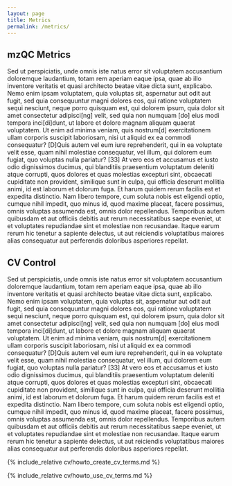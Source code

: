 ```yaml
---
layout: page
title: Metrics
permalink: /metrics/
---
```


## mzQC Metrics
Sed ut perspiciatis, unde omnis iste natus error sit voluptatem accusantium 
doloremque laudantium, totam rem aperiam eaque ipsa, quae ab illo inventore 
veritatis et quasi architecto beatae vitae dicta sunt, explicabo. Nemo enim 
ipsam voluptatem, quia voluptas sit, aspernatur aut odit aut fugit, sed quia 
consequuntur magni dolores eos, qui ratione voluptatem sequi nesciunt, neque 
porro quisquam est, qui dolorem ipsum, quia dolor sit amet consectetur 
adipisci[ng] velit, sed quia non numquam [do] eius modi tempora inci[di]dunt, 
ut labore et dolore magnam aliquam quaerat voluptatem. Ut enim ad minima 
veniam, quis nostrum[d] exercitationem ullam corporis suscipit laboriosam, nisi 
ut aliquid ex ea commodi consequatur? [D]Quis autem vel eum iure reprehenderit, 
qui in ea voluptate velit esse, quam nihil molestiae consequatur, vel illum, 
qui dolorem eum fugiat, quo voluptas nulla pariatur? [33] At vero eos et 
accusamus et iusto odio dignissimos ducimus, qui blanditiis praesentium 
voluptatum deleniti atque corrupti, quos dolores et quas molestias excepturi 
sint, obcaecati cupiditate non provident, similique sunt in culpa, qui officia 
deserunt mollitia animi, id est laborum et dolorum fuga. Et harum quidem rerum 
facilis est et expedita distinctio. Nam libero tempore, cum soluta nobis est 
eligendi optio, cumque nihil impedit, quo minus id, quod maxime placeat, facere 
possimus, omnis voluptas assumenda est, omnis dolor repellendus. Temporibus 
autem quibusdam et aut officiis debitis aut rerum necessitatibus saepe eveniet, 
ut et voluptates repudiandae sint et molestiae non recusandae. Itaque earum 
rerum hic tenetur a sapiente delectus, ut aut reiciendis voluptatibus maiores 
alias consequatur aut perferendis doloribus asperiores repellat.


## CV Control

Sed ut perspiciatis, unde omnis iste natus error sit voluptatem accusantium 
doloremque laudantium, totam rem aperiam eaque ipsa, quae ab illo inventore 
veritatis et quasi architecto beatae vitae dicta sunt, explicabo. Nemo enim 
ipsam voluptatem, quia voluptas sit, aspernatur aut odit aut fugit, sed quia 
consequuntur magni dolores eos, qui ratione voluptatem sequi nesciunt, neque 
porro quisquam est, qui dolorem ipsum, quia dolor sit amet consectetur 
adipisci[ng] velit, sed quia non numquam [do] eius modi tempora inci[di]dunt, 
ut labore et dolore magnam aliquam quaerat voluptatem. Ut enim ad minima 
veniam, quis nostrum[d] exercitationem ullam corporis suscipit laboriosam, nisi 
ut aliquid ex ea commodi consequatur? [D]Quis autem vel eum iure reprehenderit, 
qui in ea voluptate velit esse, quam nihil molestiae consequatur, vel illum, 
qui dolorem eum fugiat, quo voluptas nulla pariatur? [33] At vero eos et 
accusamus et iusto odio dignissimos ducimus, qui blanditiis praesentium 
voluptatum deleniti atque corrupti, quos dolores et quas molestias excepturi 
sint, obcaecati cupiditate non provident, similique sunt in culpa, qui officia 
deserunt mollitia animi, id est laborum et dolorum fuga. Et harum quidem rerum 
facilis est et expedita distinctio. Nam libero tempore, cum soluta nobis est 
eligendi optio, cumque nihil impedit, quo minus id, quod maxime placeat, facere 
possimus, omnis voluptas assumenda est, omnis dolor repellendus. Temporibus 
autem quibusdam et aut officiis debitis aut rerum necessitatibus saepe eveniet, 
ut et voluptates repudiandae sint et molestiae non recusandae. Itaque earum 
rerum hic tenetur a sapiente delectus, ut aut reiciendis voluptatibus maiores 
alias consequatur aut perferendis doloribus asperiores repellat.

{% include_relative cv/howto_create_cv_terms.md %}

{% include_relative cv/howto_use_cv_terms.md %} 
